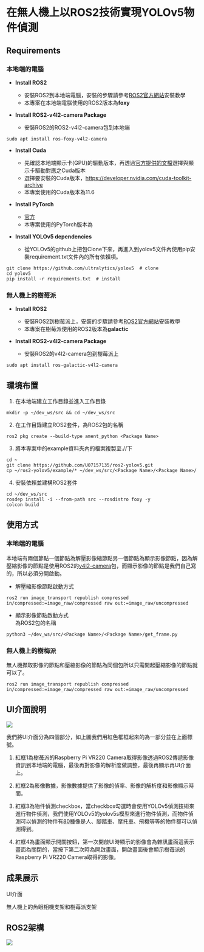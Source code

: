 # 在無人機上以ROS2技術實現YOLOv5物件偵測

## Requirements
### 本地端的電腦

* **Install ROS2**
    * 安裝ROS2到本地端電腦，安裝的步驟請參考[ROS2官方網站](https://docs.ros.org/en/foxy/Installation/Ubuntu-Development-Setup.html)安裝教學
    * 本專案在本地端電腦使用的ROS2版本為**foxy**

* **Install ROS2-v4l2-camera Package**
    * 安裝ROS2的ROS2-v4l2-camera包到本地端
```
sudo apt install ros-foxy-v4l2-camera
```

* **Install Cuda**
    * 先確認本地端顯示卡(GPU)的驅動版本，再透過[官方提供的文檔](https://docs.nvidia.com/cuda/cuda-toolkit-release-notes/index.html)選擇與顯示卡驅動對應之Cuda版本
    * 選擇要安裝的Cuda版本，https://developer.nvidia.com/cuda-toolkit-archive
    * 本專案使用的Cuda版本為11.6

* **Install PyTorch**
    * [官方](https://pytorch.org/)
    * 本專案使用的PyTorch版本為

* **Install YOLOv5 dependencies**
    * 從YOLOv5的github上把包Clone下來，再進入到yolov5文件內使用pip安裝requirement.txt文件內的所有依賴項。
```
git clone https://github.com/ultralytics/yolov5  # clone
cd yolov5
pip install -r requirements.txt  # install
```

### 無人機上的樹莓派

* **Install ROS2**
    * 安裝ROS2到樹莓派上，安裝的步驟請參考[ROS2官方網站](https://docs.ros.org/en/foxy/Installation/Ubuntu-Development-Setup.html)安裝教學
    * 本專案在樹莓派使用的ROS2版本為**galactic**

* **Install ROS2-v4l2-camera Package**
    * 安裝ROS2的v4l2-camera包到樹莓派上
```
sudo apt install ros-galactic-v4l2-camera
```
## 環境布置

1. 在本地端建立工作目錄並進入工作目錄
```
mkdir -p ~/dev_ws/src && cd ~/dev_ws/src
```
2. 在工作目錄建立ROS2套件，<Package Name>為ROS2包的名稱
```
ros2 pkg create --build-type ament_python <Package Name>
```
3. 將本專案中的example資料夾內的檔案複製至./<Package Name>/<Package Name>下
```
cd ~
git clone https://github.com/U07157135/ros2-yolov5.git
cp ~/ros2-yolov5/example/* ~/dev_ws/src/<Package Name>/<Package Name>/
```
4. 安裝依賴並建構ROS2套件
```
cd ~/dev_ws/src
rosdep install -i --from-path src --rosdistro foxy -y
colcon build 
```

## 使用方式
### 本地端的電腦
本地端有兩個節點一個節點為解壓影像縮節點另一個節點為顯示影像節點，因為解壓縮影像的節點是使用ROS2的[v4l2-camera](https://index.ros.org/r/v4l2_camera/)包，而顯示影像的節點是我們自己寫的，所以必須分開啟動。
* 解壓縮影像節點啟動方式
```
ros2 run image_transport republish compressed in/compressed:=image_raw/compressed raw out:=image_raw/uncompressed
```
* 顯示影像節點啟動方式  
<Package Name>為ROS2包的名稱
```
python3 ~/dev_ws/src/<Package Name>/<Package Name>/get_frame.py
```
 
### 無人機上的樹梅派
無人機擷取影像的節點和壓縮影像的節點為同個包所以只需開起壓縮影像的節點就可以了。
```
ros2 run image_transport republish compressed in/compressed:=image_raw/compressed raw out:=image_raw/uncompressed
```

## UI介面說明    
![](https://i.imgur.com/oc7veKg.jpg)

我們將UI介面分為四個部分，如上圖我們用紅色框框起來的為一部分並在上面標號。
1. 紅框1為樹苺派的Raspberry Pi VR220 Camera取得影像透過ROS2傳遞影像資訊到本地端的電腦，最後再對影像的解析度做調整，最後再顯示再UI介面上。
    
2. 紅框2為影像數據，影像數據提供了影像的偵率、影像的解析度和影像顯示時間。

3. 紅框3為物件偵測checkbox，當checkbox勾選時會使用YOLOv5偵測技術來進行物件偵測，我們使用YOLOv5的yolov5s模型來進行物件偵測，而物件偵測可以偵測的物件有[80種](https://cocodataset.org/#explore)像是人、腳踏車、摩托車、飛機等等的物件都可以偵測得到。
4. 紅框4為畫面顯示開關按鈕，第一次開啟UI時顯示的影像會為雜訊畫面這表示畫面為關閉的，當按下第二次時為開啟畫面，開啟畫面後會顯示樹苺派的Raspberry Pi VR220 Camera取得的影像。
    
## 成果展示
    
UI介面    
    
無人機上的魚眼相機支架和樹苺派支架
    
## ROS2架構

![](https://github.com/U07157135/ros2-yolov5/blob/main/img/result.gif)
